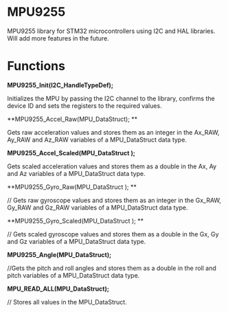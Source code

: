 # MPU9255
MPU9255 library for STM32 microcontrollers using I2C and HAL libraries. Will add more features in the future.

# Functions

**MPU9255_Init(I2C_HandleTypeDef);**

Initializes the MPU by passing the I2C channel to the library, confirms the device ID and sets the registers to the required values.  

**MPU9255_Accel_Raw(MPU_DataStruct); **

Gets raw acceleration values and stores them as an integer in the Ax_RAW, Ay_RAW and Az_RAW variables of a MPU_DataStruct data type.

**MPU9255_Accel_Scaled(MPU_DataStruct );**

Gets scaled acceleration values and stores them as a double in the Ax, Ay and Az variables of a MPU_DataStruct data type.

**MPU9255_Gyro_Raw(MPU_DataStruct ); **

//  Gets raw gyroscope values and stores them as an integer in the Gx_RAW, Gy_RAW and Gz_RAW variables of a MPU_DataStruct data type.

**MPU9255_Gyro_Scaled(MPU_DataStruct ); **

// Gets scaled gyroscope values and stores them as a double in the Gx, Gy and Gz variables of a MPU_DataStruct data type.

**MPU9255_Angle(MPU_DataStruct);**

//Gets the pitch and roll angles and stores them as a double in the roll and pitch variables of a MPU_DataStruct data type.

**MPU_READ_ALL(MPU_DataStruct);**

// Stores all values in the MPU_DataStruct.

